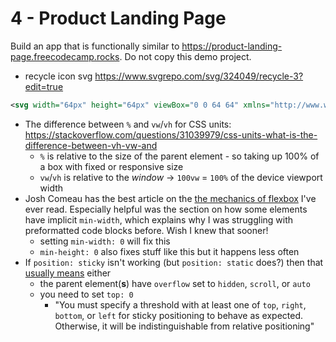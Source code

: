 # 4 - Product Landing Page
Build an app that is functionally similar to https://product-landing-page.freecodecamp.rocks. Do not copy this demo project.

- recycle icon svg https://www.svgrepo.com/svg/324049/recycle-3?edit=true
```svg
<svg width="64px" height="64px" viewBox="0 0 64 64" xmlns="http://www.w3.org/2000/svg" fill="#000000"><g id="SVGRepo_bgCarrier" stroke-width="0"></g><g id="SVGRepo_tracerCarrier" stroke-linecap="round" stroke-linejoin="round"></g><g id="SVGRepo_iconCarrier"> <g fill="none" fill-rule="evenodd"> <g transform="matrix(-1 0 0 1 48.523 13)"> <path fill="#80D25B" d="M15.435675,31 C20.301337,31 25,26.2163013 25,21.3131203 C25,16.4099394 17.1226939,3 17.1226939,3 C17.1226939,3 7.62882483,15.3918301 7.05405343,20.6592359 C6.47928203,25.9266417 10.570013,31 15.435675,31 Z" transform="rotate(36 16 17)"></path> <path stroke="#22BA8E" stroke-linecap="round" stroke-width="2" d="M22,10 C22,10 12.8859478,15.6488685 9.57160406,26.0527799 C8.71883296,28.7296763 7.43565096,30.6395938 6,32"></path> <polyline stroke="#22BA8E" stroke-linecap="round" stroke-width="2" points="17 24 10.935 23.715 8 18"></polyline> <polyline stroke="#22BA8E" stroke-linecap="round" stroke-width="2" points="19 18 14.459 17.197 13 14"></polyline> </g> <path stroke="#80D25B" stroke-linecap="round" stroke-width="4" d="M43.141786,9.23575965 C40.1942055,8.01613058 36.9621354,7.34298689 33.5725063,7.34298689 C27.3827305,7.34298689 21.718353,9.58766078 17.3522935,13.3057467 C15.9918638,14.4642729 14.7574874,15.7658521 13.6725467,17.1871518 M8.57250628,32.2893733 C8.57250628,39.1781277 11.3707266,45.4147242 15.8948368,49.9291322 C18.197621,52.226978 20.9475552,54.0786328 24.0032265,55.3429869 M43.141786,55.3429869 C46.1974574,54.0786328 48.9473916,52.226978 51.2501758,49.9291322 C55.774286,45.4147242 58.5725063,39.1781277 58.5725063,32.2893733 C58.5725063,28.9070134 57.8979159,25.6818746 56.6756657,22.7406153"></path> <polygon fill="#22BA8E" points="49.467 5.376 56.467 19.376 42.467 19.376" transform="rotate(118 49.467 12.376)"></polygon> <polygon fill="#22BA8E" points="40.573 48.343 47.573 62.343 33.573 62.343" transform="rotate(-105 40.573 55.343)"></polygon> <polygon fill="#22BA8E" points="8.573 21.343 15.573 35.343 1.573 35.343"></polygon> </g> </g></svg>
```

- The difference between `%` and `vw`/`vh` for CSS units: https://stackoverflow.com/questions/31039979/css-units-what-is-the-difference-between-vh-vw-and
	- `%` is relative to the size of the parent element - so taking up 100% of a box with fixed or responsive size
	- `vw`/`vh` is relative to the *window* -> `100vw` = `100%` of the device viewport width
- Josh Comeau has the best article on the [the mechanics of flexbox](https://www.joshwcomeau.com/css/interactive-guide-to-flexbox) I've ever read. Especially helpful was the section on how some elements have implicit `min-width`, which explains why I was struggling with preformatted code blocks before. Wish I knew that sooner!
	- setting `min-width: 0` will fix this
	- `min-height: 0` also fixes stuff like this but it happens less often
- If `position: sticky` isn't working (but `position: static` does?) then that [usually means](https://stackoverflow.com/a/43707215) either
	- the parent element(**s**) have `overflow` set to `hidden`, `scroll`, or `auto`
	- you need to set `top: 0`
		- "You must specify a threshold with at least one of `top`, `right`, `bottom`, or `left` for sticky positioning to behave as expected. Otherwise, it will be indistinguishable from relative positioning"